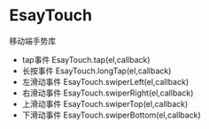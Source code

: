 # EsayTouch
移动端手势库
- tap事件 EsayTouch.tap(el,callback)
- 长按事件 EsayTouch.longTap(el,callback)
- 左滑动事件 EsayTouch.swiperLeft(el,callback)
- 右滑动事件 EsayTouch.swiperRight(el,callback)
- 上滑动事件 EsayTouch.swiperTop(el,callback)
- 下滑动事件 EsayTouch.swiperBottom(el,callback)
